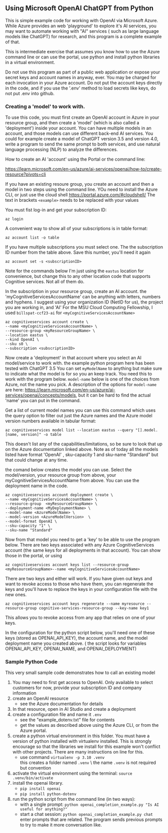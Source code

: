 ## Using Microsoft OpenAI ChatGPT from Python

This is simple example code for working with OpenAI via Microsoft Azure.  While Azure provides an web 'playground' to explore it's AI services, you may want to automate working with "AI" services ( such as large language models like ChatGPT) for research, and this program is a complete example of that. 

This is intermediate exercise that assumes you know how to use the Azure command line or can use the portal, use python and install python libraries in a virtual environment. 

Do not use this program as part of a public web application or expose your secret keys and account names in anyway, ever.  You may be charged for each invocation in your Azure account.    Do not put the account keys directly in the code, and if you use the '.env' method to load secrets like keys, do not put .env into github. 


### Creating a 'model' to work with.  

To use this code, you must first create an OpenAI account in Azure in your resource group, and then create
a 'model' (which is also called a 'deployment') inside your account.    You can have multiple models in an account, and those models can use different back-end AI services.    You could for example create a model of ChatGPT version 3.5 and version 4.0, write a program to send the same prompt to both services, and use natural language processing (NLP) to analyze the differences.   

How to create an AI 'account' using the Portal or the command line:

https://learn.microsoft.com/en-us/azure/ai-services/openai/how-to/create-resource?pivots=cli

If you have an existing resoure group, you create an account and then a model in two steps using the command line.  YOu need to install the Azure CLI, or just use the cloud shell https://portal.azure.com/#cloudshell/   The text in brackets `<example>` needs to be replaced with your values 

You must fist log-in and get your subscription ID: 

`az login`

A convenient way to show all of your subscriptions is in table format: 

`az account list -o table`

If you have multiple subscriptions you must select one. The the subscription ID number from the table above.  Save this number, you'll need it again 

`az account set -s <subscriptionID>`

Note for the commands below I'm just using the `eastus` location for convenience, but change this to any other location code that supports Cognitive services.  Not all of them do. 

In the subscription in your resource group, create an AI account. the 'myCognitiveServicesAccountName' can be anything with letters, numbers and hyphens.  I suggest using your organization ID (NetID for us), the project you are working in, and 'AI'   For the MSU Cloud Computing Fellowship, I used `billspat-ccf23-ai` for `<myCognitiveServicesAccountName>`

```
az cognitiveservices account create \
--name <myCognitiveServicesAccountName> \
--resource-group <myResourceGroupName> \
--location eastus \
--kind OpenAI \
--sku s0 \
--subscription <subscriptionID>
```

Now create a 'deployment' in that account where you select an AI model/service to work with.  the example python program  here has been tested with ChatGPT 3.5
You can set `myModelName` to anything but make sure to indicate what the model is for so  you an keep track.  You need this to work with the program below.  `model-name` below is one of the choices from Azure, not the name you pick.  A description of the options for `model-name` are here: https://learn.microsoft.com/en-us/azure/ai-services/openai/concepts/models, but it can be hard to find the actual 'name' you can put in the command. 

Get a list of current model names you can use this command which uses the query option to filter out just the Azure names and the Azure model version numbers available in tabular format: 

`az cognitiveservices model list --location eastus --query "[].model.[name, version]" -o table`

This doesn't list any of the capabilities/limitations, so be sure to look that up on the Azure documentation linked above.   Note as of today all the models listed have format 'OpenAI' , sku-capacity 1 and sku-name "Standard" but that could change at any time.   

the comand below creates the model you can use.   Select the model/version, your resource group from above, your myCognitiveServicesAccountName from above.  You can use the deployment name in the code.  

```
az cognitiveservices account deployment create \
--name <myCognitiveServicesAccountName> \
--resource-group  <myResourceGroupName> \
--deployment-name <MyDeploymentName> \
--model-name <AzureModelName> \
--model-version <AzureModelVersion>  \
--model-format OpenAI \
--sku-capacity "1" \
--sku-name "Standard"
```

Now from that model you need to get a 'key' to be able to use the program below.   There are two keys associated with any Azure CognitiveServices account (the same keys for all deployments in that account).   You can show those in the portal, or using 

`az cognitiveservices account keys list --resource-group <myResourceGroupName>--name <myCognitiveServicesAccountName>`

There are two keys and either will work.  If you have given out keys and want to revoke access to those who have them, you can regenerate the keys and you'll have to replace the keys in your configuration file with the new ones. 

`az cognitiveservices account keys regenerate --name myresource --resource-group cognitive-services-resource-group --key-name key1`

This allows you to revoke access from any app that relies on one of your keys. 

In the configuration for the python script below, you'll need one of these keys (stored as OPENAI_API_KEY), the account name, and the model deployment name you created above.  ( the script looks for variables OPENAI_API_KEY, OPENAI_NAME, and OPENAI_DEPLOYMENT)

### Sample Python Code

This very small sample code demonstrates how to call an existing model

1. You may need to first get access to OpenAI.   Only available to select customers for now, 
   provide your subscription ID and company information
1. create an OpenAI resource 
     - see the Azure documentation for details
1. In that resource, open in AI Studio and create a deployment
1. create a configuration file and name it `.env`
    - see the "example_dotenv.txt" file for contents
    - get the values as described above using the Azure CLI, or from the Azure portal.  
1. create a python virtual environment in this folder.  You must have a version of python installed with virtualenv installed.  This is strongly encourage so that the libraries we install for this example won't conflict with other projects.   There are many instructions on line for this. 
    - use command `virtualenv -p 3.10 .venv` \
    this creates a folder named `.venv` \ 
    the name `.venv` is not required but convention
1. activate the virtual environment using the terminal: 
   `source .venv/bin/activate`
1. install the openai library.  
   - `pip install openai`
   - `pip install python-dotenv`
1. run the python script from the command line (in two ways): 
   - with a single prompt: `python openai_completion_example.py "Is AI useful for anything?"`
   - start a chat session: `python openai_completion_example.py chat` \
     enter prompts that are related.  The program sends previous prompts to try to make it more conversation like. 
